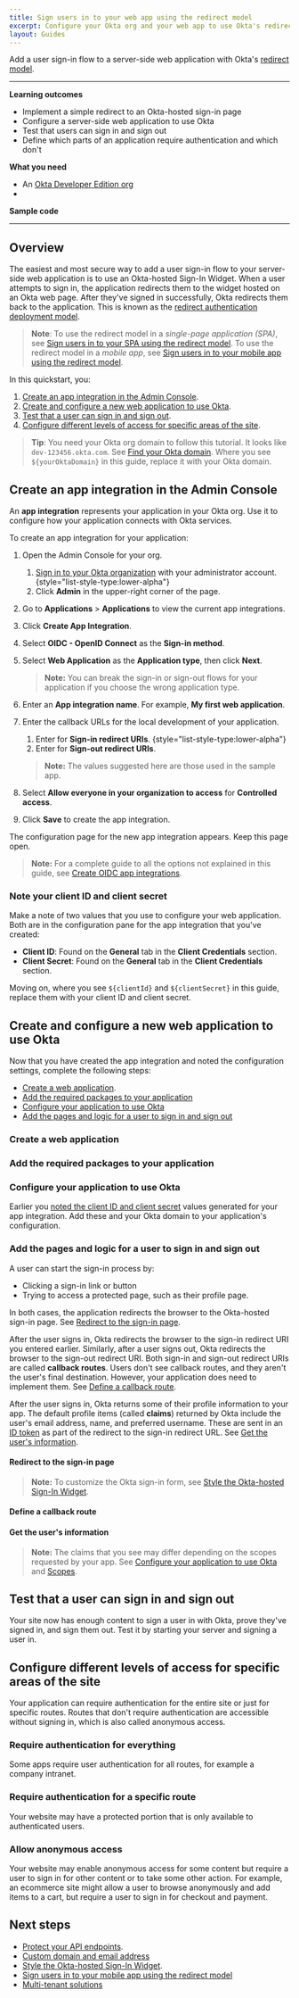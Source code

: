 ```yaml
---
title: Sign users in to your web app using the redirect model
excerpt: Configure your Okta org and your web app to use Okta's redirect sign-in flow.
layout: Guides
---
```


Add a user sign-in flow to a server-side web application with Okta's [redirect model](https://developer.okta.com/docs/concepts/redirect-vs-embedded/#redirect-authentication).

---

**Learning outcomes**

* Implement a simple redirect to an Okta-hosted sign-in page
* Configure a server-side web application to use Okta
* Test that users can sign in and sign out
* Define which parts of an application require authentication and which don't

**What you need**

* An [Okta Developer Edition org](https://developer.okta.com/signup/)
* <StackSnippet snippet="whatyouneed" />

**Sample code**

<StackSnippet snippet="samplecode" />

---

## Overview

The easiest and most secure way to add a user sign-in flow to your server-side web application is to use an Okta-hosted Sign-In Widget. When a user attempts to sign in, the application redirects them to the widget hosted on an Okta web page. After they've signed in successfully, Okta redirects them back to the application. This is known as the [redirect authentication deployment model](/docs/concepts/redirect-vs-embedded/#redirect-authentication).

> **Note**: To use the redirect model in a _single-page application (SPA)_, see [Sign users in to your SPA using the redirect model](/docs/guides/sign-into-spa-redirect/). To use the redirect model in a _mobile app_, see [Sign users in to your mobile app using the redirect model](/docs/guides/sign-into-mobile-app-redirect/).

In this quickstart, you:

1. [Create an app integration in the Admin Console](#create-an-app-integration-in-the-admin-console).
1. [Create and configure a new web application to use Okta](#create-and-configure-a-new-web-application-to-use-okta).
1. [Test that a user can sign in and sign out](#test-that-a-user-can-sign-in-and-sign-out).
1. [Configure different levels of access for specific areas of the site](#configure-different-levels-of-access-for-specific-areas-of-the-site).

> **Tip**: You need your Okta org domain to follow this tutorial. It looks like `dev-123456.okta.com`. See [Find your Okta domain](/docs/guides/find-your-domain/). Where you see `${yourOktaDomain}` in this guide, replace it with your Okta domain.

## Create an app integration in the Admin Console

An **app integration** represents your application in your Okta org. Use it to configure how your application connects with Okta services.

To create an app integration for your application:

1. Open the Admin Console for your org.
   1. [Sign in to your Okta organization](https://developer.okta.com/login) with your administrator account.
   {style="list-style-type:lower-alpha"}
   1. Click **Admin** in the upper-right corner of the page.
1. Go to **Applications** > **Applications** to view the current app integrations.
1. Click **Create App Integration**.
1. Select **OIDC - OpenID Connect** as the **Sign-in method**.
1. Select **Web Application** as the **Application type**, then click **Next**.

   > **Note:** You can break the sign-in or sign-out flows for your application if you choose the wrong application type.

1. Enter an **App integration name**. For example, **My first web application**.
1. Enter the callback URLs for the local development of your application.
   1. Enter <StackSnippet snippet="signinredirecturi" inline /> for **Sign-in redirect URIs**.
   {style="list-style-type:lower-alpha"}
   1. Enter <StackSnippet snippet="signoutredirecturi" inline /> for **Sign-out redirect URIs**.

   > **Note:** The values suggested here are those used in the sample app.

1. Select **Allow everyone in your organization to access** for **Controlled access**.
1. Click **Save** to create the app integration.

The configuration page for the new app integration appears. Keep this page open.

> **Note:** For a complete guide to all the options not explained in this guide, see [Create OIDC app integrations](https://help.okta.com/oie/en-us/Content/Topics/Apps/Apps_App_Integration_Wizard_OIDC.htm).

### Note your client ID and client secret

Make a note of two values that you use to configure your web application. Both are in the configuration pane for the app integration that you've created:

* **Client ID**: Found on the **General** tab in the **Client Credentials** section.
* **Client Secret**: Found on the **General** tab in the **Client Credentials** section.

Moving on, where you see `${clientId}` and `${clientSecret}` in this guide, replace them with your client ID and client secret.

## Create and configure a new web application to use Okta

Now that you have created the app integration and noted the configuration settings, complete the following steps:

* [Create a web application](#create-a-web-application).
* [Add the required packages to your application](#add-the-required-packages-to-your-application)
* [Configure your application to use Okta](#configure-your-application-to-use-okta)
* [Add the pages and logic for a user to sign in and sign out](#add-the-pages-and-logic-for-a-user-to-sign-in-and-sign-out)

### Create a web application

<StackSnippet snippet="createproject" />

### Add the required packages to your application

<StackSnippet snippet="addconfigpkg" />

### Configure your application to use Okta

Earlier you [noted the client ID and client secret](#note-your-client-id-and-client-secret) values generated for your app integration. Add these and your Okta domain to your application's configuration.

<StackSnippet snippet="configmid" />

### Add the pages and logic for a user to sign in and sign out

A user can start the sign-in process by:

* Clicking a sign-in link or button
* Trying to access a protected page, such as their profile page.

In both cases, the application redirects the browser to the Okta-hosted sign-in page. See [Redirect to the sign-in page](#redirect-to-the-sign-in-page).

After the user signs in, Okta redirects the browser to the sign-in redirect URI you entered earlier. Similarly, after a user signs out, Okta redirects the browser to the sign-out redirect URI. Both sign-in and sign-out redirect URIs are called **callback routes**. Users don't see callback routes, and they aren't the user's final destination. However, your application does need to implement them. See [Define a callback route](#define-a-callback-route).

After the user signs in, Okta returns some of their profile information to your app. The default profile items (called **claims**) returned by Okta include the user's email address, name, and preferred username. These are sent in an [ID token](/docs/reference/api/oidc/#id-token-payload) as part of the redirect to the sign-in redirect URL. See [Get the user's information](#get-the-users-information).

#### Redirect to the sign-in page

<StackSnippet snippet="loginredirect" />

> **Note:** To customize the Okta sign-in form, see [Style the Okta-hosted Sign-In Widget](/docs/guides/custom-widget/main/#style-the-okta-hosted-sign-in-widget).

#### Define a callback route

<StackSnippet snippet="defineroute" />

#### Get the user's information

<StackSnippet snippet="getuserinfo" />

> **Note:** The claims that you see may differ depending on the scopes requested by your app. See [Configure your application to use Okta](#configure-your-application-to-use-okta) and [Scopes](/docs/reference/api/oidc/#scopes).

## Test that a user can sign in and sign out

Your site now has enough content to sign a user in with Okta, prove they've signed in, and sign them out. Test it by starting your server and signing a user in.

<StackSnippet snippet="testapp" />

## Configure different levels of access for specific areas of the site

Your application can require authentication for the entire site or just for specific routes. Routes that don't require authentication are accessible without signing in, which is also called anonymous access.

### Require authentication for everything

Some apps require user authentication for all routes, for example a company intranet.

<StackSnippet snippet="reqautheverything" />

### Require authentication for a specific route

Your website may have a protected portion that is only available to authenticated users.

<StackSnippet snippet="reqauthspecific" />

### Allow anonymous access

Your website may enable anonymous access for some content but require a user to sign in for other content or to take some other action. For example, an ecommerce site might allow a user to browse anonymously and add items to a cart, but require a user to sign in for checkout and payment.

<StackSnippet snippet="reqauthanon" />

## Next steps

* [Protect your API endpoints](/docs/guides/protect-your-api/).
* [Custom domain and email address](/docs/guides/custom-url-domain/)
* [Style the Okta-hosted Sign-In Widget](/docs/guides/custom-widget/).
* [Sign users in to your mobile app using the redirect model](/docs/guides/sign-into-mobile-app-redirect/)
* [Multi-tenant solutions](/docs/concepts/multi-tenancy/)

<StackSnippet snippet="specificlinks" />
